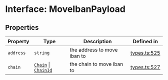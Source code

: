 # Interface: MoveIbanPayload

## Properties

| Property | Type | Description | Defined in |
| ------ | ------ | ------ | ------ |
| `address` | `string` | the address to move iban to | [types.ts:525](https://github.com/monerium/js-monorepo/blob/main/packages/sdk/src/types.ts#L525) |
| `chain` | [`Chain`](/docs/packages/sdk/type-aliases/Chain.md) \| [`ChainId`](/docs/packages/sdk/type-aliases/ChainId.md) | the chain to move iban to | [types.ts:527](https://github.com/monerium/js-monorepo/blob/main/packages/sdk/src/types.ts#L527) |
